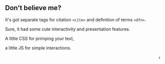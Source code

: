 ##  Don&#39;t believe me?

 It's got separate tags for citation `<cite>` and definition of terms `<dfn>`.

 Sure, it had some cute interactivity and presentation features. 

 A little CSS for primping your text, <!-- .element: style="border: 6px inset gray; text-shadow: 1px 1px 4px rgba(0,0,0,0.4)" -->

 a little JS for simple interactions. <!-- .element class="nopoke" -->

 <marquee>A marquee tag.</marquee>
